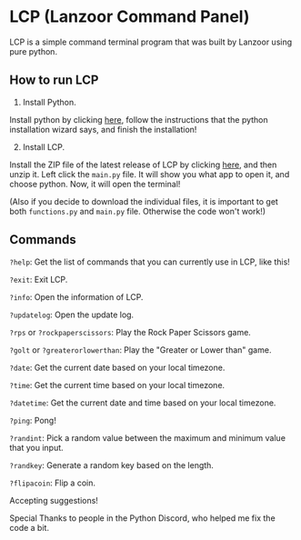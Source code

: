 # LCP (Lanzoor Command Panel)

LCP is a simple command terminal program that was built by Lanzoor using pure python.

## How to run LCP

1. Install Python.

Install python by clicking [here](https://python.org/downloads), follow the instructions that the python installation wizard says, and finish the installation!

2. Install LCP.

Install the ZIP file of the latest release of LCP by clicking [here](https://github.com/Lanzoor/Lanzoor-Command-Panel/releases/tag/LCPUpdatesBeta1.1.4), and then unzip it.
Left click the `main.py` file. It will show you what app to open it, and choose python.
Now, it will open the terminal!

(Also if you decide to download the individual files, it is important to get both `functions.py` and `main.py` file. Otherwise the code won't work!)

## Commands

`?help`: Get the list of commands that you can currently use in LCP, like this!

`?exit`: Exit LCP.

`?info`: Open the information of LCP.

`?updatelog`: Open the update log.

`?rps` or `?rockpaperscissors`: Play the Rock Paper Scissors game.

`?golt` or `?greaterorlowerthan`: Play the "Greater or Lower than" game.

`?date`: Get the current date based on your local timezone.

`?time`: Get the current time based on your local timezone.

`?datetime`: Get the current date and time based on your local timezone.

`?ping`: Pong!

`?randint`: Pick a random value between the maximum and minimum value that you input.

`?randkey`: Generate a random key based on the length.

`?flipacoin`: Flip a coin.

Accepting suggestions!

Special Thanks to people in the Python Discord, who helped me fix the code a bit.
